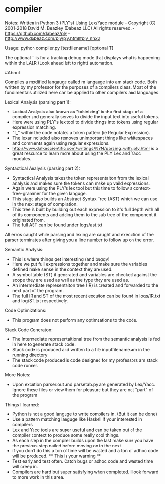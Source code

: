 # compiler

Notes: 
Written in Python 3 (PLY's) Using Lex/Yacc module 
	- Copyright (C) 2001-2018 David M. Beazley (Dabeaz LLC) All rights reserved.
	- https://github.com/dabeaz/ply 
	- http://www.dabeaz.com/ply/ply.html#ply_nn23

Usage: 
python compiler.py [testfilename] [optional T]

The optional T is for a tracking debug mode that displays what is happening within the LALR (Look ahead left to right) automation. 

#About

Compiles a modified langauge called m langauge into am stack code. Both written by my professor for the purposes of a compilers class. 
Most of the fundimentals utilized here can be applied to other compilers and languages.

Lexical Analysis (parsing part 1): 
- Lexical Analysis also known as "tokinizing" is the first stage of a compiler and generally serves to divide the input text into useful tokens.
- Here were using PLY's lex tool to divide things into tokens using regular expression matching. 
- "t_" within the code notates a token pattern (ie Regular Expression). 
- The lexar included also removes unimportant things like whitespaces and comments again using regular expressions. 
- http://www.dalkescientific.com/writings/NBN/parsing_with_ply.html is a great resource to learn more about using the PLY Lex and Yacc modules. 

Syntactical Analysis (parsing part 2): 
- Syntactical Analysis takes the token representaiton from the lexical analysis and makes sure the tokens can make up vaild expressions. 
- Again were using the PLY's lex tool but this time to follow a context-free-grammer for the given languge. 
- This stage also builds an Abstract Syntax Tree (AST) which we can use in the next stage of compilation. 
- This tree is built by building out each expression to it's full depth with all of its components and adding them to the sub tree of the component it originated from. 
- The full AST can be found under logs/ast.txt

All erros caught while parsing and lexing are caught and execution of the parser terminates after giving you a 
line number to follow up on the error. 

Semantic Analysis: 
- This is where things get interesting (and buggy)
- Here we put full expressions together and make sure the variables defined make sense in the context they are used. 
- A symbol table (ST) it generated and variables are checked against the scope they are used as well as the type they are used as. 
- An intermediate representaiton tree (IR) is created and forwarded to the next part of the program. 
- The full IR and ST of the most recent excution can be found in logs/IR.txt and log/ST.txt respectively. 

Code Optimizations: 
- This program does not perform any optimzations to the code.


Stack Code Generaton: 
- The Intermediate representaitional tree from the semantic analysis is fed in here to generate stack code. 
- Stack code is produced and written to a file inputfilename.am in the running directory
- The stack code produced is code designed for my professors am stack code runner. 


More Notes: 
- Upon excution parser.out and parsetab.py are generated by Lex/Yacc. Ignore these files or view them for pleasure but they are not "part" of the program


Things I learned: 
- Python is not a good languge to write compilers in. (But it can be done)
- Use a pattern matching languge like Haskell if your interested in compilers. 
- Lex and Yacc tools are super useful and can be taken out of the compiler context to produce some really cool things. 
- As each step in the compiler builds upon the last make sure you have the previous step nailed before moving on to the next 
- if you don't do this a ton of time will be wasted and a ton of adhoc code will be produced. ** This is your warning ** 
- Test early and test often. Catch bugs or adhoc code and wasted time will creep in. 
- Compilers are hard but super satisfying when completed. I look forward to more work in this area. 
